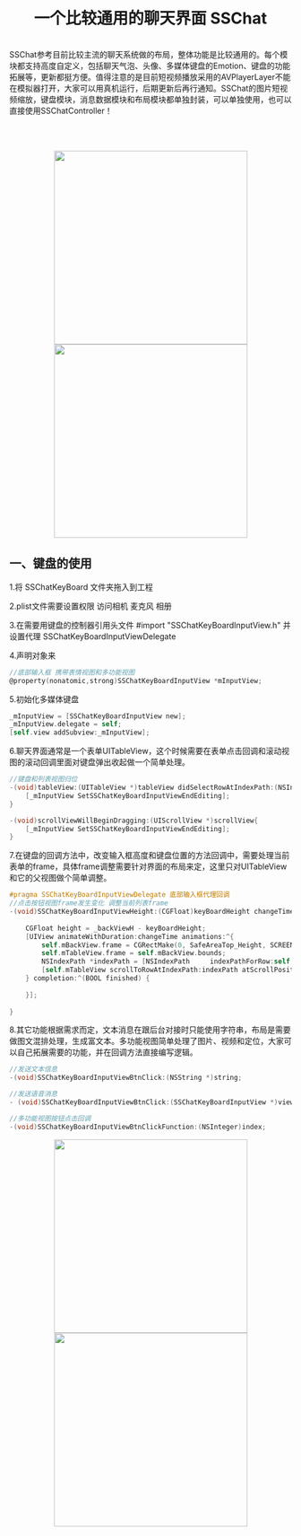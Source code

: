 <div align=center> 
  <h1>一个比较通用的聊天界面 SSChat</h1> 
</div>
<br>
<span>SSChat参考目前比较主流的聊天系统做的布局，整体功能是比较通用的。每个模块都支持高度自定义，包括聊天气泡、头像、多媒体键盘的Emotion、键盘的功能拓展等，更新都挺方便。值得注意的是目前短视频播放采用的AVPlayerLayer不能在模拟器打开，大家可以用真机运行，后期更新后再行通知。SSChat的图片短视频缩放，键盘模块，消息数据模块和布局模块都单独封装，可以单独使用，也可以直接使用SSChatController！</span>

<br><br>

<div align=center> 
  <img src= "https://raw.githubusercontent.com/Soldoros/SSChat/master/datu/1.PNG" width="345"> 
  <img src= "https://raw.githubusercontent.com/Soldoros/SSChat/master/datu/4.PNG" width="345">
</div>


<h2>一、键盘的使用</h2>

1.将 SSChatKeyBoard 文件夹拖入到工程

2.plist文件需要设置权限 访问相机 麦克风 相册

3.在需要用键盘的控制器引用头文件 #import "SSChatKeyBoardInputView.h" 并设置代理 SSChatKeyBoardInputViewDelegate

4.声明对象来

```Objective-C
//底部输入框 携带表情视图和多功能视图
@property(nonatomic,strong)SSChatKeyBoardInputView *mInputView;
```
5.初始化多媒体键盘

```Objective-C
_mInputView = [SSChatKeyBoardInputView new];
_mInputView.delegate = self;
[self.view addSubview:_mInputView]; 
```
6.聊天界面通常是一个表单UITableView，这个时候需要在表单点击回调和滚动视图的滚动回调里面对键盘弹出收起做一个简单处理。

```Objective-C
//键盘和列表视图归位
-(void)tableView:(UITableView *)tableView didSelectRowAtIndexPath:(NSIndexPath *)indexPath{
    [_mInputView SetSSChatKeyBoardInputViewEndEditing];
}

-(void)scrollViewWillBeginDragging:(UIScrollView *)scrollView{
    [_mInputView SetSSChatKeyBoardInputViewEndEditing];
}

```
7.在键盘的回调方法中，改变输入框高度和键盘位置的方法回调中，需要处理当前表单的frame，具体frame调整需要针对界面的布局来定，这里只对UITableView和它的父视图做个简单调整。

```Objective-C
#pragma SSChatKeyBoardInputViewDelegate 底部输入框代理回调
//点击按钮视图frame发生变化 调整当前列表frame
-(void)SSChatKeyBoardInputViewHeight:(CGFloat)keyBoardHeight changeTime:(CGFloat)changeTime{
 
    CGFloat height = _backViewH - keyBoardHeight;
    [UIView animateWithDuration:changeTime animations:^{
        self.mBackView.frame = CGRectMake(0, SafeAreaTop_Height, SCREEN_Width, height);
        self.mTableView.frame = self.mBackView.bounds;
        NSIndexPath *indexPath = [NSIndexPath     indexPathForRow:self.datas.count-1 inSection:0];
        [self.mTableView scrollToRowAtIndexPath:indexPath atScrollPosition:UITableViewScrollPositionBottom animated:YES];
    } completion:^(BOOL finished) {
        
    }];
    
}

```
8.其它功能根据需求而定，文本消息在跟后台对接时只能使用字符串，布局是需要做图文混排处理，生成富文本。多功能视图简单处理了图片、视频和定位，大家可以自己拓展需要的功能，并在回调方法直接编写逻辑。

```Objective-C
//发送文本信息
-(void)SSChatKeyBoardInputViewBtnClick:(NSString *)string;

//发送语音消息
- (void)SSChatKeyBoardInputViewBtnClick:(SSChatKeyBoardInputView *)view sendVoice:(NSData *)voice time:(NSInteger)second;

//多功能视图按钮点击回调
-(void)SSChatKeyBoardInputViewBtnClickFunction:(NSInteger)index;
```

<div align=center> 
  <img src= "https://raw.githubusercontent.com/Soldoros/SSChat/master/datu/6.PNG" width="345"> 
  <img src= "https://raw.githubusercontent.com/Soldoros/SSChat/master/datu/10.PNG" width="345">
</div>


